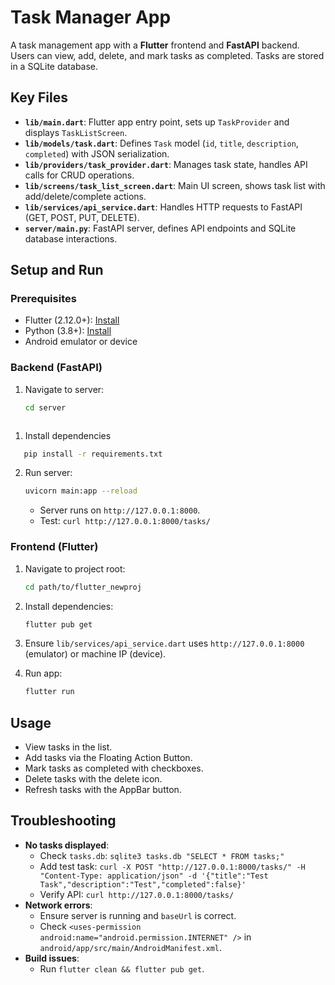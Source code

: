 # Task Manager App

A task management app with a **Flutter** frontend and **FastAPI** backend. Users can view, add, delete, and mark tasks as completed. Tasks are stored in a SQLite database.

## Key Files

- **`lib/main.dart`**: Flutter app entry point, sets up `TaskProvider` and displays `TaskListScreen`.
- **`lib/models/task.dart`**: Defines `Task` model (`id`, `title`, `description`, `completed`) with JSON serialization.
- **`lib/providers/task_provider.dart`**: Manages task state, handles API calls for CRUD operations.
- **`lib/screens/task_list_screen.dart`**: Main UI screen, shows task list with add/delete/complete actions.
- **`lib/services/api_service.dart`**: Handles HTTP requests to FastAPI (GET, POST, PUT, DELETE).
- **`server/main.py`**: FastAPI server, defines API endpoints and SQLite database interactions.

## Setup and Run

### Prerequisites
- Flutter (2.12.0+): [Install](https://flutter.dev/docs/get-started/install)
- Python (3.8+): [Install](https://www.python.org/downloads/)
- Android emulator or device

### Backend (FastAPI)
1. Navigate to server:
   ```bash
   cd server
```
```

1. Install dependencies

```bash
   pip install -r requirements.txt
   ```

2. Run server:

   ```bash
   uvicorn main:app --reload
   ```

   - Server runs on `http://127.0.0.1:8000`.
   - Test: `curl http://127.0.0.1:8000/tasks/`

### Frontend (Flutter)

1. Navigate to project root:

   ```bash
   cd path/to/flutter_newproj
   ```

2. Install dependencies:

   ```bash
   flutter pub get
   ```

3. Ensure `lib/services/api_service.dart` uses `http://127.0.0.1:8000` (emulator) or machine IP (device).

4. Run app:

   ```bash
   flutter run
   ```

## Usage

- View tasks in the list.
- Add tasks via the Floating Action Button.
- Mark tasks as completed with checkboxes.
- Delete tasks with the delete icon.
- Refresh tasks with the AppBar button.

## Troubleshooting

- **No tasks displayed**:
  - Check `tasks.db`: `sqlite3 tasks.db "SELECT * FROM tasks;"`
  - Add test task: `curl -X POST "http://127.0.0.1:8000/tasks/" -H "Content-Type: application/json" -d '{"title":"Test Task","description":"Test","completed":false}'`
  - Verify API: `curl http://127.0.0.1:8000/tasks/`
- **Network errors**:
  - Ensure server is running and `baseUrl` is correct.
  - Check `<uses-permission android:name="android.permission.INTERNET" />` in `android/app/src/main/AndroidManifest.xml`.
- **Build issues**:
  - Run `flutter clean && flutter pub get`.
